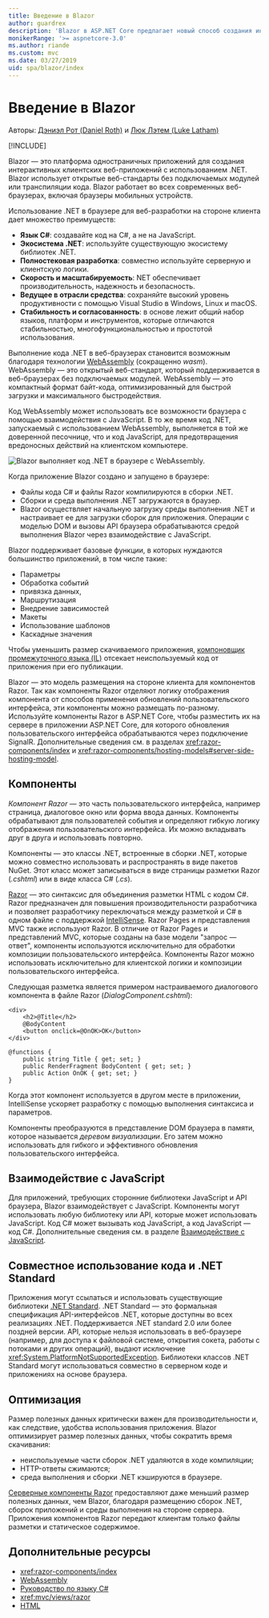 ```yaml
---
title: Введение в Blazor
author: guardrex
description: 'Blazor в ASP.NET Core предлагает новый способ создания интерактивных клиентских приложений с использованием .NET, которые выполняются в браузере с поддержкой WebAssembly.'
monikerRange: '>= aspnetcore-3.0'
ms.author: riande
ms.custom: mvc
ms.date: 03/27/2019
uid: spa/blazor/index
---
```

# <a name="introduction-to-blazor"></a>Введение в Blazor

Авторы: [Дэниэл Рот (Daniel Roth)](https://github.com/danroth27) и [Люк Лэтем (Luke Latham)](https://github.com/guardrex)

[!INCLUDE[](~/includes/razor-components-preview-notice.md)]

Blazor — это платформа одностраничных приложений для создания интерактивных клиентских веб-приложений с использованием .NET. Blazor использует открытые веб-стандарты без подключаемых модулей или транспиляции кода. Blazor работает во всех современных веб-браузерах, включая браузеры мобильных устройств.

Использование .NET в браузере для веб-разработки на стороне клиента дает множество преимуществ:

* **Язык C#**: создавайте код на C#, а не на JavaScript.
* **Экосистема .NET**: используйте существующую экосистему библиотек .NET.
* **Полностековая разработка**: совместно используйте серверную и клиентскую логики.
* **Скорость и масштабируемость**: NET обеспечивает производительность, надежность и безопасность.
* **Ведущее в отрасли средства**: сохраняйте высокий уровень продуктивности с помощью Visual Studio в Windows, Linux и macOS.
* **Стабильность и согласованность**:  в основе лежит общий набор языков, платформ и инструментов, которые отличаются стабильностью, многофункциональностью и простотой использования.

Выполнение кода .NET в веб-браузерах становится возможным благодаря технологии [WebAssembly](http://webassembly.org) (сокращенно *wasm*). WebAssembly — это открытый веб-стандарт, который поддерживается в веб-браузерах без подключаемых модулей. WebAssembly — это компактный формат байт-кода, оптимизированный для быстрой загрузки и максимального быстродействия.

Код WebAssembly может использовать все возможности браузера с помощью взаимодействия с JavaScript. В то же время код .NET, запускаемый с использованием WebAssembly, выполняется в той же доверенной песочнице, что и код JavaScript, для предотвращения вредоносных действий на клиентском компьютере.

![Blazor выполняет код .NET в браузере с WebAssembly.](index/_static/blazor.png)

Когда приложение Blazor создано и запущено в браузере:

* Файлы кода C# и файлы Razor компилируются в сборки .NET.
* Сборки и среда выполнения .NET загружаются в браузер.
* Blazor осуществляет начальную загрузку среды выполнения .NET и настраивает ее для загрузки сборок для приложения. Операции с моделью DOM и вызовы API браузера обрабатываются средой выполнения Blazor через взаимодействие с JavaScript.

Blazor поддерживает базовые функции, в которых нуждаются большинство приложений, в том числе такие:

* Параметры
* Обработка событий
* привязка данных,
* Маршрутизация
* Внедрение зависимостей
* Макеты
* Использование шаблонов
* Каскадные значения

Чтобы уменьшить размер скачиваемого приложения, [компоновщик промежуточного языка (IL)](xref:host-and-deploy/razor-components/configure-linker) отсекает неиспользуемый код от приложения при его публикации.

Blazor — это модель размещения на стороне клиента для компонентов Razor. Так как компоненты Razor отделяют логику отображения компонента от способов применения обновлений пользовательского интерфейса, эти компоненты можно размещать по-разному. Используйте компоненты Razor в ASP.NET Core, чтобы разместить их на сервере в приложении ASP.NET Core, для которого обновления пользовательского интерфейса обрабатываются через подключение SignalR. Дополнительные сведения см. в разделах <xref:razor-components/index> и <xref:razor-components/hosting-models#server-side-hosting-model>. 

## <a name="components"></a>Компоненты

*Компонент Razor* — это часть пользовательского интерфейса, например страница, диалоговое окно или форма ввода данных. Компоненты обрабатывают для пользователей события и определяют гибкую логику отображения пользовательского интерфейса. Их можно вкладывать друг в друга и использовать повторно.

Компоненты — это классы .NET, встроенные в сборки .NET, которые можно совместно использовать и распространять в виде пакетов NuGet. Этот класс может записываться в виде страницы разметки Razor (*.cshtml*) или в виде класса C# (*.cs*).

[Razor](xref:mvc/views/razor) — это синтаксис для объединения разметки HTML с кодом C#. Razor предназначен для повышения производительности разработчика и позволяет разработчику переключаться между разметкой и C# в одном файле с поддержкой [IntelliSense](/visualstudio/ide/using-intellisense). Razor Pages и представления MVC также используют Razor. В отличие от Razor Pages и представлений MVC, которые созданы на базе модели "запрос — ответ", компоненты используются исключительно для обработки композиции пользовательского интерфейса. Компоненты Razor можно использовать исключительно для клиентской логики и композиции пользовательского интерфейса.

Следующая разметка является примером настраиваемого диалогового компонента в файле Razor (*DialogComponent.cshtml*):

```cshtml
<div>
    <h2>@Title</h2>
    @BodyContent
    <button onclick=@OnOK>OK</button>
</div>

@functions {
    public string Title { get; set; }
    public RenderFragment BodyContent { get; set; }
    public Action OnOK { get; set; }
}
```

Когда этот компонент используется в другом месте в приложении, IntelliSense ускоряет разработку с помощью выполнения синтаксиса и параметров.

Компоненты преобразуются в представление DOM браузера в памяти, которое называется *деревом визуализации*. Его затем можно использовать для гибкого и эффективного обновления пользовательского интерфейса.

## <a name="javascript-interop"></a>Взаимодействие с JavaScript

Для приложений, требующих сторонние библиотеки JavaScript и API браузера, Blazor взаимодействует с JavaScript. Компоненты могут использовать любую библиотеку или API, которые может использовать JavaScript. Код C# может вызывать код JavaScript, а код JavaScript — код C#. Дополнительные сведения см. в разделе [Взаимодействие с JavaScript](xref:razor-components/javascript-interop).

## <a name="code-sharing-and-net-standard"></a>Совместное использование кода и .NET Standard

Приложения могут ссылаться и использовать существующие библиотеки [.NET Standard](/dotnet/standard/net-standard). .NET Standard — это формальная спецификация API-интерфейсов .NET, которые доступны во всех реализациях .NET. Поддерживается .NET standard 2.0 или более поздней версии. API, которые нельзя использовать в веб-браузере (например, для доступа к файловой системе, открытия сокета, работы с потоками и других операций), выдают исключение <xref:System.PlatformNotSupportedException>. Библиотеки классов .NET Standard могут использоваться совместно в серверном коде и приложениях на основе браузера.

## <a name="optimization"></a>Оптимизация

Размер полезных данных критически важен для производительности и, как следствие, удобства использования приложения. Blazor оптимизирует размер полезных данных, чтобы сократить время скачивания:

* неиспользуемые части сборок .NET удаляются в ходе компиляции;
* HTTP-ответы сжимаются;
* среда выполнения и сборки .NET кэшируются в браузере.

[Серверные компоненты Razor](xref:razor-components/index) предоставляют даже меньший размер полезных данных, чем Blazor, благодаря размещению сборок .NET, сборок приложений и среды выполнения на стороне сервера. Приложения компонентов Razor передают клиентам только файлы разметки и статическое содержимое.

## <a name="additional-resources"></a>Дополнительные ресурсы

* <xref:razor-components/index>
* [WebAssembly](http://webassembly.org/)
* [Руководство по языку C#](/dotnet/csharp/)
* <xref:mvc/views/razor>
* [HTML](https://www.w3.org/html/)
